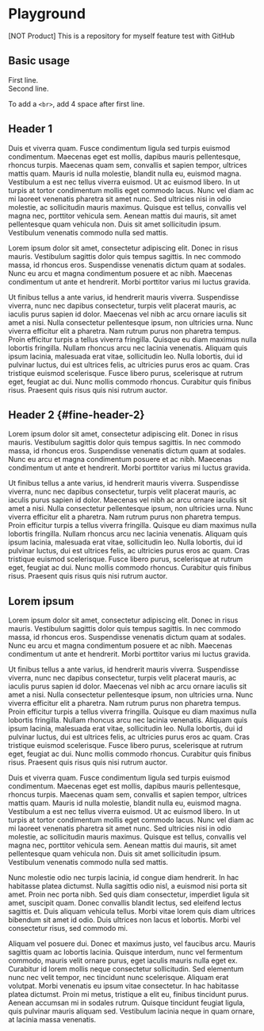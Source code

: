 # Playground
[NOT Product] This is a repository for myself feature test with GitHub


## Basic usage

First line.    
Second line.

To add a `<br>`, add 4 space after first line.

## <a id="fine-header-1"></a>Header 1

Duis et viverra quam. Fusce condimentum ligula sed turpis euismod condimentum. Maecenas eget est mollis, dapibus mauris pellentesque, rhoncus turpis. Maecenas quam sem, convallis et sapien tempor, ultrices mattis quam. Mauris id nulla molestie, blandit nulla eu, euismod magna. Vestibulum a est nec tellus viverra euismod. Ut ac euismod libero. In ut turpis at tortor condimentum mollis eget commodo lacus. Nunc vel diam ac mi laoreet venenatis pharetra sit amet nunc. Sed ultricies nisi in odio molestie, ac sollicitudin mauris maximus. Quisque est tellus, convallis vel magna nec, porttitor vehicula sem. Aenean mattis dui mauris, sit amet pellentesque quam vehicula non. Duis sit amet sollicitudin ipsum. Vestibulum venenatis commodo nulla sed mattis.

Lorem ipsum dolor sit amet, consectetur adipiscing elit. Donec in risus mauris. Vestibulum sagittis dolor quis tempus sagittis. In nec commodo massa, id rhoncus eros. Suspendisse venenatis dictum quam at sodales. Nunc eu arcu et magna condimentum posuere et ac nibh. Maecenas condimentum ut ante et hendrerit. Morbi porttitor varius mi luctus gravida.

Ut finibus tellus a ante varius, id hendrerit mauris viverra. Suspendisse viverra, nunc nec dapibus consectetur, turpis velit placerat mauris, ac iaculis purus sapien id dolor. Maecenas vel nibh ac arcu ornare iaculis sit amet a nisi. Nulla consectetur pellentesque ipsum, non ultricies urna. Nunc viverra efficitur elit a pharetra. Nam rutrum purus non pharetra tempus. Proin efficitur turpis a tellus viverra fringilla. Quisque eu diam maximus nulla lobortis fringilla. Nullam rhoncus arcu nec lacinia venenatis. Aliquam quis ipsum lacinia, malesuada erat vitae, sollicitudin leo. Nulla lobortis, dui id pulvinar luctus, dui est ultrices felis, ac ultricies purus eros ac quam. Cras tristique euismod scelerisque. Fusce libero purus, scelerisque at rutrum eget, feugiat ac dui. Nunc mollis commodo rhoncus. Curabitur quis finibus risus. Praesent quis risus quis nisi rutrum auctor.


## Header 2 {#fine-header-2}

Lorem ipsum dolor sit amet, consectetur adipiscing elit. Donec in risus mauris. Vestibulum sagittis dolor quis tempus sagittis. In nec commodo massa, id rhoncus eros. Suspendisse venenatis dictum quam at sodales. Nunc eu arcu et magna condimentum posuere et ac nibh. Maecenas condimentum ut ante et hendrerit. Morbi porttitor varius mi luctus gravida.

Ut finibus tellus a ante varius, id hendrerit mauris viverra. Suspendisse viverra, nunc nec dapibus consectetur, turpis velit placerat mauris, ac iaculis purus sapien id dolor. Maecenas vel nibh ac arcu ornare iaculis sit amet a nisi. Nulla consectetur pellentesque ipsum, non ultricies urna. Nunc viverra efficitur elit a pharetra. Nam rutrum purus non pharetra tempus. Proin efficitur turpis a tellus viverra fringilla. Quisque eu diam maximus nulla lobortis fringilla. Nullam rhoncus arcu nec lacinia venenatis. Aliquam quis ipsum lacinia, malesuada erat vitae, sollicitudin leo. Nulla lobortis, dui id pulvinar luctus, dui est ultrices felis, ac ultricies purus eros ac quam. Cras tristique euismod scelerisque. Fusce libero purus, scelerisque at rutrum eget, feugiat ac dui. Nunc mollis commodo rhoncus. Curabitur quis finibus risus. Praesent quis risus quis nisi rutrum auctor.

## <a name="fine-lorem-ipsum"></a>Lorem ipsum

Lorem ipsum dolor sit amet, consectetur adipiscing elit. Donec in risus mauris. Vestibulum sagittis dolor quis tempus sagittis. In nec commodo massa, id rhoncus eros. Suspendisse venenatis dictum quam at sodales. Nunc eu arcu et magna condimentum posuere et ac nibh. Maecenas condimentum ut ante et hendrerit. Morbi porttitor varius mi luctus gravida.

Ut finibus tellus a ante varius, id hendrerit mauris viverra. Suspendisse viverra, nunc nec dapibus consectetur, turpis velit placerat mauris, ac iaculis purus sapien id dolor. Maecenas vel nibh ac arcu ornare iaculis sit amet a nisi. Nulla consectetur pellentesque ipsum, non ultricies urna. Nunc viverra efficitur elit a pharetra. Nam rutrum purus non pharetra tempus. Proin efficitur turpis a tellus viverra fringilla. Quisque eu diam maximus nulla lobortis fringilla. Nullam rhoncus arcu nec lacinia venenatis. Aliquam quis ipsum lacinia, malesuada erat vitae, sollicitudin leo. Nulla lobortis, dui id pulvinar luctus, dui est ultrices felis, ac ultricies purus eros ac quam. Cras tristique euismod scelerisque. Fusce libero purus, scelerisque at rutrum eget, feugiat ac dui. Nunc mollis commodo rhoncus. Curabitur quis finibus risus. Praesent quis risus quis nisi rutrum auctor.

Duis et viverra quam. Fusce condimentum ligula sed turpis euismod condimentum. Maecenas eget est mollis, dapibus mauris pellentesque, rhoncus turpis. Maecenas quam sem, convallis et sapien tempor, ultrices mattis quam. Mauris id nulla molestie, blandit nulla eu, euismod magna. Vestibulum a est nec tellus viverra euismod. Ut ac euismod libero. In ut turpis at tortor condimentum mollis eget commodo lacus. Nunc vel diam ac mi laoreet venenatis pharetra sit amet nunc. Sed ultricies nisi in odio molestie, ac sollicitudin mauris maximus. Quisque est tellus, convallis vel magna nec, porttitor vehicula sem. Aenean mattis dui mauris, sit amet pellentesque quam vehicula non. Duis sit amet sollicitudin ipsum. Vestibulum venenatis commodo nulla sed mattis.

Nunc molestie odio nec turpis lacinia, id congue diam hendrerit. In hac habitasse platea dictumst. Nulla sagittis odio nisl, a euismod nisi porta sit amet. Proin nec porta nibh. Sed quis diam consectetur, imperdiet ligula sit amet, suscipit quam. Donec convallis blandit lectus, sed eleifend lectus sagittis et. Duis aliquam vehicula tellus. Morbi vitae lorem quis diam ultrices bibendum sit amet id odio. Duis ultrices non lacus et lobortis. Morbi vel consectetur risus, sed commodo mi.

Aliquam vel posuere dui. Donec et maximus justo, vel faucibus arcu. Mauris sagittis quam ac lobortis lacinia. Quisque interdum, nunc vel fermentum commodo, mauris velit ornare purus, eget iaculis mauris nulla eget ex. Curabitur id lorem mollis neque consectetur sollicitudin. Sed elementum nunc nec velit tempor, nec tincidunt nunc scelerisque. Aliquam erat volutpat. Morbi venenatis eu ipsum vitae consectetur. In hac habitasse platea dictumst. Proin mi metus, tristique a elit eu, finibus tincidunt purus. Aenean accumsan mi in sodales rutrum. Quisque tincidunt feugiat ligula, quis pulvinar mauris aliquam sed. Vestibulum lacinia neque in quam ornare, at lacinia massa venenatis.

